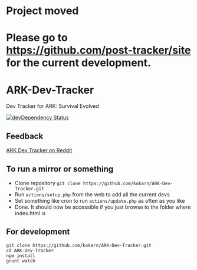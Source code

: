 # Project moved

# Please go to https://github.com/post-tracker/site for the current development.



# ARK-Dev-Tracker
Dev Tracker for ARK: Survival Evolved

[![devDependency Status](https://david-dm.org/kokarn/ark-dev-tracker/dev-status.svg)](https://david-dm.org/kokarn/ark-dev-tracker#info=devDependencies)

## Feedback
[ARK Dev Tracker on Reddit](https://www.reddit.com/r/playark/comments/3blzar/ark_dev_tracker/)

## To run a mirror or something
* Clone repository
```git clone https://github.com/kokarn/ARK-Dev-Tracker.git```
* Run ```actions/setup.php``` from the web to add all the current devs
* Set something like cron to run ```actions/update.php``` as often as you like
* Done. It should now be accessible if you just browse to the folder where index.html is

## For development
```shell
git clone https://github.com/kokarn/ARK-Dev-Tracker.git
cd ARK-Dev-Tracker
npm install
grunt watch
```
